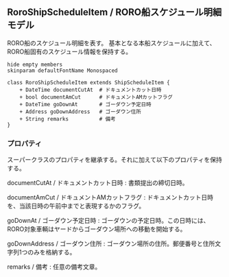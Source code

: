 ## RoroShipScheduleItem / RORO船スケジュール明細 モデル

RORO船のスケジュール明細を表す。
基本となる本船スケジュールに加えて、RORO船固有のスケジュール情報を保持する。

```plantuml
hide empty members
skinparam defaultFontName Monospaced

class RoroShipScheduleItem extends ShipScheduleItem {
    + DateTime documentCutAt  # ドキュメントカット日時
    + bool documentAmCut      # ドキュメントAMカットフラグ
    + DateTime goDownAt       # ゴーダウン予定日時
    + Address goDownAddress   # ゴーダウン住所
    + String remarks          # 備考 
}
```

### プロパティ

スーパークラスのプロパティを継承する。それに加えて以下のプロパティを保持する。

documentCutAt / ドキュメントカット日時
: 書類提出の締切日時。

documentAmCut / ドキュメントAMカットフラグ
: ドキュメントカット日時を、当該日時の午前中までと表現するかのフラグ。

goDownAt / ゴーダウン予定日時
: ゴーダウンの予定日時。この日時には、RORO対象車輌はヤードからゴーダウン場所への移動を開始する。

goDownAddress / ゴーダウン住所
: ゴーダウン場所の住所。郵便番号と住所文字列1つのみを格納する。

remarks / 備考
: 任意の備考文章。
